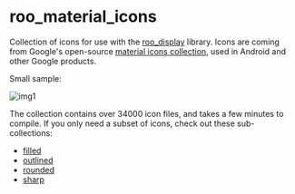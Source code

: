 # roo_material_icons
Collection of icons for use with the [roo_display](https://github.com/dejwk/roo_display) library. Icons are coming from Google's open-source [material icons collection](https://fonts.google.com/icons?icon.set=Material+Icons), used in Android and other Google products.

Small sample:

![img1](https://raw.githubusercontent.com/dejwk/roo_display/master/doc/images/img29.png)

The collection contains over 34000 icon files, and takes a few minutes to compile. If you only need a subset of icons, check out these sub-collections:

* [filled](https://github.com/dejwk/roo_material_icons_filled)
* [outlined](https://github.com/dejwk/roo_material_icons_outlined)
* [rounded](https://github.com/dejwk/roo_material_icons_rounded)
* [sharp](https://github.com/dejwk/roo_material_icons_sharp)
